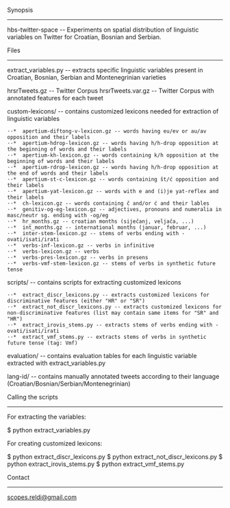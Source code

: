 Synopsis
***

hbs-twitter-space -- Experiments on spatial distribution of linguistic variables on 
Twitter for Croatian, Bosnian and Serbian. 


Files
***

extract_variables.py -- extracts specific linguistic variables present in Croatian, Bosnian, Serbian and Montenegrinian varieties

hrsrTweets.gz -- Twitter Corpus
hrsrTweets.var.gz -- Twitter Corpus with annotated features for each tweet

custom-lexicons/ -- contains customized lexicons needed for extraction of linguistic variables

	⋅⋅*  apertium-diftong-v-lexicon.gz -- words having eu/ev or au/av opposition and their labels
	⋅⋅*  apertium-hdrop-lexicon.gz -- words having h/h-drop opposition at the beginning of words and their labels
	⋅⋅*  apertium-kh-lexicon.gz -- words containing k/h opposition at the beginning of words and their labels
	⋅⋅*  apertium-rdrop-lexicon.gz -- words having h/h-drop opposition at the end of words and their labels
	⋅⋅*  apertium-st-c-lexicon.gz -- words containing št/ć opposition and their labels
	⋅⋅*  apertium-yat-lexicon.gz -- words with e and (i)je yat-reflex and their labels
	⋅⋅*  ch-lexicon.gz -- words containing č and/or ć and their lables
	⋅⋅*  genitiv-og-eg-lexicon.gz -- adjectives, pronouns and numeralia in masc/neutr sg. ending with -og/eg
	⋅⋅*  hr_months.gz -- croatian months (siječanj, veljača, ...)
	⋅⋅*  int_months.gz -- international months (januar, februar, ...)
	⋅⋅*  inter-stem-lexicon.gz -- stems of verbs ending with -ovati/isati/irati
	⋅⋅*  verbs-inf-lexicon.gz -- verbs in infinitive
	⋅⋅*  verbs-lexicon.gz -- verbs
	⋅⋅*  verbs-pres-lexicon.gz -- verbs in presens
	⋅⋅*  verbs-vmf-stem-lexicon.gz -- stems of verbs in synthetic future tense


scripts/ -- contains scripts for extracting customized lexicons

	⋅⋅*  extract_discr_lexicons.py -- extracts customized lexicons for discriminative features (either "HR" or "SR")
	⋅⋅*  extract_not_discr_lexicons.py -- extracts customized lexicons for non-discriminative features (list may contain same items for "SR" and "HR")
	⋅⋅*  extract_irovis_stems.py -- extracts stems of verbs ending with -ovati/isati/irati
	⋅⋅*  extract_vmf_stems.py -- extracts stems of verbs in synthetic future tense (tag: Vmf)

evaluation/ -- contains evaluation tables for each linguistic variable extracted with extract_variables.py

lang-id/ -- contains manually annotated tweets according to their language (Croatian/Bosnian/Serbian/Montenegrinian)


Calling the scripts
***
For extracting the variables:

$ python extract_variables.py 


For creating customized lexicons:

$ python extract_discr_lexicons.py
$ python extract_not_discr_lexicons.py
$ python extract_irovis_stems.py
$ python extract_vmf_stems.py 


Contact
***

scopes.reldi@gmail.com



